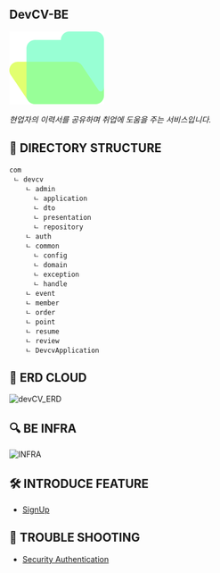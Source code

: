 
## DevCV-BE
<img src="https://github.com/DevCVTeam/DevCV-frontend/blob/main/public/logo.png?raw=true" />

_현업자의 이력서를 공유하며 취업에 도움을 주는 서비스입니다._

## 📁 DIRECTORY STRUCTURE
```
com
 ㄴ devcv
    ㄴ admin
      ㄴ application
      ㄴ dto
      ㄴ presentation
      ㄴ repository
    ㄴ auth
    ㄴ common
      ㄴ config
      ㄴ domain
      ㄴ exception
      ㄴ handle
    ㄴ event
    ㄴ member
    ㄴ order
    ㄴ point
    ㄴ resume
    ㄴ review
    ㄴ DevcvApplication
```

## 🕋 ERD CLOUD
![devCV_ERD](https://github.com/DevCVTeam/DevCV-backend/assets/87213815/5cad1033-77dc-44cc-ac2f-42df5a06f9e3)

## 🔍 BE INFRA
![INFRA](https://github.com/DevCVTeam/DevCV-backend/assets/87213815/30dd8cdb-9cb5-43c3-9661-b1e776da3c45)

## 🛠️ INTRODUCE FEATURE
- [SignUp](https://github.com/DevCVTeam/DevCV-backend/wiki/SignUp)
  
## 🚨 TROUBLE SHOOTING
- [Security Authentication](https://github.com/DevCVTeam/DevCV-backend/wiki/Security-Authentication)

